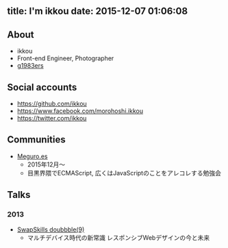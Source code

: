 title: I'm ikkou
date: 2015-12-07 01:06:08
---

## About

- ikkou
- Front-end Engineer, Photographer
- [g1983ers](https://twitter.com/search?q=%23g1983ers)

## Social accounts

- <i class="fa fa-github"></i> <a href="http://github.com/ikkou">https://github.com/ikkou</a>
- <i class="fa fa-facebook"></i> <a href="https://www.facebook.com/morohoshi.ikkou">https://www.facebook.com/morohoshi.ikkou</a>
- <i class="fa fa-twitter"></i> <a href="https://twitter.com/ikkou">https://twitter.com/ikkou</a>

## Communities

- [Meguro.es](http://meguroes.connpass.com/)
  - 2015年12月〜
  - 目黒界隈でECMAScript, 広くはJavaScriptのことをアレコレする勉強会

## Talks

### 2013

- [SwapSkills doubbble(9)](http://swapskills.info/doubbble/09.html)
  - マルチデバイス時代の新常識 レスポンシブWebデザインの今と未来
